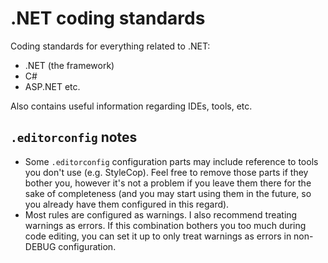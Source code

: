 ﻿# .NET coding standards

Coding standards for everything related to .NET:
- .NET (the framework)
- C#
- ASP.NET
etc.

Also contains useful information regarding IDEs, tools, etc.

## `.editorconfig` notes
- Some `.editorconfig` configuration parts may include reference to tools you don't use (e.g. StyleCop). Feel free to remove those parts if they bother you, however it's not a problem if you leave them there for the sake of completeness (and you may start using them in the future, so you already have them configured in this regard).
- Most rules are configured as warnings. I also recommend treating warnings as errors. If this combination bothers you too much during code editing, you can set it up to only treat warnings as errors in non-DEBUG configuration. 